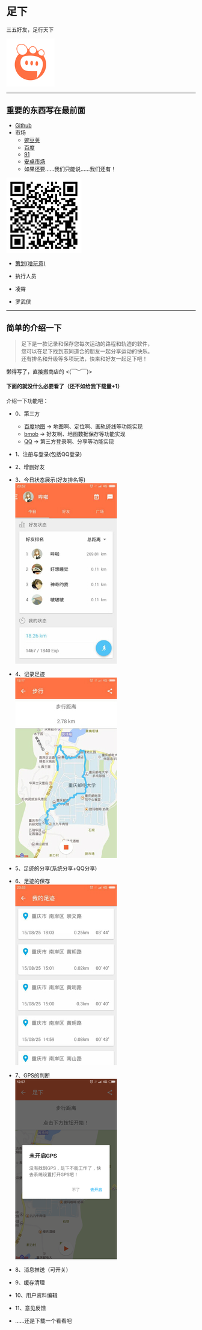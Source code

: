 # 足下
三五好友，足行天下<br/>

![image](https://raw.githubusercontent.com/moiling/Footing/master/art/6.png)<br/>

------

## 重要的东西写在最前面

- [Github](https://github.com/Footing/Footing)
- 市场
  - [豌豆荚](http://www.wandoujia.com/apps/team.far.footing)
  - [百度](http://shouji.baidu.com/software/item?docid=7917906&from=as)
  - [91](http://apk.91.com/Soft/Android/team.far.footing-1.html)
  - [安卓市场](http://apk.hiapk.com/appinfo/team.far.footing/1)
  - 如果还要……我们只能说……我们还有！<br/>

![image](https://raw.githubusercontent.com/moiling/Footing/master/art/5.png)<br/>

- [策划(啥玩意)](http://footing.github.io/Footing-Scheme/)<br/>

- 执行人员
 - 凌霄
 - 罗武侠
 
------

## 简单的介绍一下

> 足下是一款记录和保存您每次运动的路程和轨迹的软件，<br/>
> 您可以在足下找到志同道合的朋友一起分享运动的快乐。<br/>
> 还有排名和升级等多项玩法，快来和好友一起足下吧！<br/>

懒得写了，直接搬商店的  <(￣︶￣)>

#### 下面的就没什么必要看了（还不如给我下载量+1）

介绍一下功能吧：

- 0、第三方
  - [百度地图](http://map.baidu.com/) → 地图啊、定位啊、画轨迹线等功能实现
  - [bmob](http://www.bmob.cn/) → 好友啊、地图数据保存等功能实现
  - [QQ](http://www.qq.com/) → 第三方登录啊、分享等功能实现
  
- 1、注册与登录(包括QQ登录)
- 2、增删好友
- 3、今日状态展示(好友排名等)<br/>
![image](https://raw.githubusercontent.com/moiling/Footing/master/art/3.jpg)<br/>
- 4、记录足迹<br/>
![image](https://raw.githubusercontent.com/moiling/Footing/master/art/4.jpg)<br/>
- 5、足迹的分享(系统分享+QQ分享)
- 6、足迹的保存<br/>
![image](https://raw.githubusercontent.com/moiling/Footing/master/art/1.jpg)<br/>
- 7、GPS的判断<br/>
![image](https://raw.githubusercontent.com/moiling/Footing/master/art/7.png)<br/>
- 8、消息推送（可开关）
- 9、缓存清理
- 10、用户资料编辑
- 11、意见反馈
- ……还是下载一个看看吧
